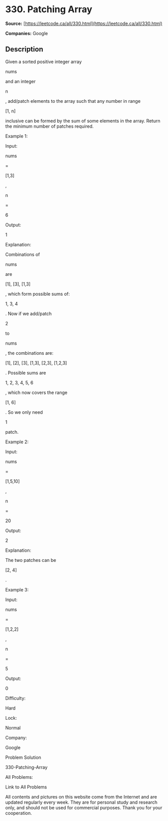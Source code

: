 # 330. Patching Array

**Source:** [https://leetcode.ca/all/330.html](https://leetcode.ca/all/330.html)

**Companies:** Google

## Description

Given a sorted positive integer array

nums

and an integer

n

, add/patch elements
        to the array such that any number in range

[1, n]

inclusive can be formed by
        the sum of some elements in the array. Return the minimum number of patches required.

Example 1:

Input:

nums

=

[1,3]

,

n

=

6

Output:

1

Explanation:

Combinations of

nums

are

[1], [3], [1,3]

, which form possible sums of:

1, 3, 4

.
Now if we add/patch

2

to

nums

, the combinations are:

[1], [2], [3], [1,3], [2,3], [1,2,3]

.
Possible sums are

1, 2, 3, 4, 5, 6

, which now covers the range

[1, 6]

.
So we only need

1

patch.

Example 2:

Input:

nums

=

[1,5,10]

,

n

=

20

Output:

2

Explanation:

The two patches can be

[2, 4]

.

Example 3:

Input:

nums

=

[1,2,2]

,

n

=

5

Output:

0

Difficulty:

Hard

Lock:

Normal

Company:

Google

Problem Solution

330-Patching-Array

All Problems:

Link to All Problems

All contents and pictures on this website come from the Internet and are updated regularly every week. They are for personal study and research only, and should not be used for commercial purposes. Thank you for your cooperation.

